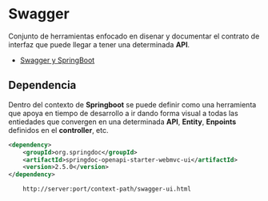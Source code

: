# Swagger

Conjunto de herramientas enfocado en disenar y documentar el contrato de interfaz que puede llegar a tener una determinada **API**.  

- [Swagger y SpringBoot](https://springdoc.org/#getting-started)

## Dependencia

Dentro del contexto de **Springboot** se puede definir como una herramienta que apoya en tiempo de desarrollo a ir dando forma visual a todas las entiedades que convergen en una determinada **API**, **Entity**, **Enpoints** definidos en el **controller**, etc.  

~~~xml
<dependency>
    <groupId>org.springdoc</groupId>
    <artifactId>springdoc-openapi-starter-webmvc-ui</artifactId>
    <version>2.5.0</version>
</dependency>
~~~

~~~URL
    http://server:port/context-path/swagger-ui.html
~~~
